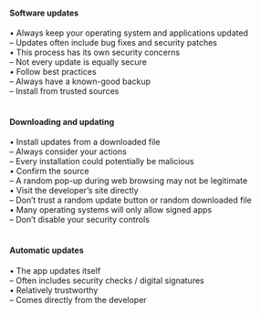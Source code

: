 ####  Software updates  

• Always keep your operating system and applications updated  
– Updates often include bug fixes and security patches  
• This process has its own security concerns  
– Not every update is equally secure  
• Follow best practices  
– Always have a known-good backup  
– Install from trusted sources  
<br>


####  Downloading and updating  

• Install updates from a downloaded file  
– Always consider your actions  
– Every installation could potentially be malicious  
• Confirm the source  
– A random pop-up during web browsing may not be legitimate  
• Visit the developer’s site directly  
– Don’t trust a random update button or random downloaded file  
• Many operating systems will only allow signed apps  
– Don’t disable your security controls  
<br>


####  Automatic updates  

• The app updates itself  
– Often includes security checks / digital signatures  
• Relatively trustworthy  
– Comes directly from the developer
